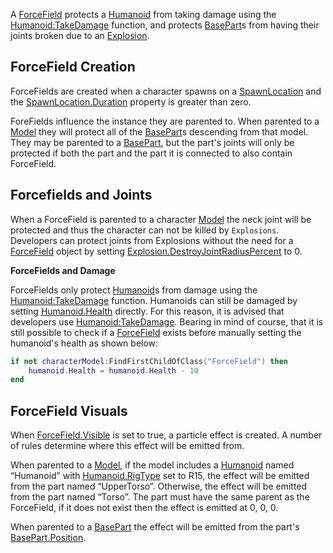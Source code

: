 A [ForceField](https://developer.roblox.com/en-us/api-reference/class/ForceField) protects a [Humanoid](https://developer.roblox.com/en-us/api-reference/class/Humanoid) from taking damage using the [Humanoid:TakeDamage](https://developer.roblox.com/en-us/api-reference/function/Humanoid/TakeDamage) function, and protects [BasePart](https://developer.roblox.com/en-us/api-reference/class/BasePart)s from having their joints broken due to an [Explosion](https://developer.roblox.com/en-us/api-reference/class/Explosion).

ForceField Creation
-------------------

ForceFields are created when a character spawns on a [SpawnLocation](https://developer.roblox.com/en-us/api-reference/class/SpawnLocation) and the [SpawnLocation.Duration](https://developer.roblox.com/en-us/api-reference/property/SpawnLocation/Duration) property is greater than zero.

ForeFields influence the instance they are parented to. When parented to a [Model](https://developer.roblox.com/en-us/api-reference/class/Model) they will protect all of the [BasePart](https://developer.roblox.com/en-us/api-reference/class/BasePart)s descending from that model. They may be parented to a [BasePart](https://developer.roblox.com/en-us/api-reference/class/BasePart), but the part's joints will only be protected if both the part and the part it is connected to also contain ForceField.

Forcefields and Joints
----------------------

When a ForceField is parented to a character [Model](https://developer.roblox.com/en-us/api-reference/class/Model) the neck joint will be protected and thus the character can not be killed by `Explosions`. Developers can protect joints from Explosions without the need for a [ForceField](https://developer.roblox.com/en-us/api-reference/class/ForceField) object by setting [Explosion.DestroyJointRadiusPercent](https://developer.roblox.com/en-us/api-reference/property/Explosion/DestroyJointRadiusPercent) to 0.

**ForceFields and Damage**

ForceFields only protect [Humanoid](https://developer.roblox.com/en-us/api-reference/class/Humanoid)s from damage using the [Humanoid:TakeDamage](https://developer.roblox.com/en-us/api-reference/function/Humanoid/TakeDamage) function. Humanoids can still be damaged by setting [Humanoid.Health](https://developer.roblox.com/en-us/api-reference/property/Humanoid/Health) directly. For this reason, it is advised that developers use [Humanoid:TakeDamage](https://developer.roblox.com/en-us/api-reference/function/Humanoid/TakeDamage). Bearing in mind of course, that it is still possible to check if a [ForceField](https://developer.roblox.com/en-us/api-reference/class/ForceField) exists before manually setting the humanoid's health as shown below:

```lua
if not characterModel:FindFirstChildOfClass("ForceField") then
    humanoid.Health = humanoid.Health - 10
end
``` 

ForceField Visuals
------------------

When [ForceField.Visible](https://developer.roblox.com/en-us/api-reference/property/ForceField/Visible) is set to true, a particle effect is created. A number of rules determine where this effect will be emitted from.

When parented to a [Model](https://developer.roblox.com/en-us/api-reference/class/Model), if the model includes a [Humanoid](https://developer.roblox.com/en-us/api-reference/class/Humanoid) named “Humanoid” with [Humanoid.RigType](https://developer.roblox.com/en-us/api-reference/property/Humanoid/RigType) set to R15, the effect will be emitted from the part named “UpperTorso”. Otherwise, the effect will be emitted from the part named “Torso”. The part must have the same parent as the ForceField, if it does not exist then the effect is emitted at 0, 0, 0.

When parented to a [BasePart](https://developer.roblox.com/en-us/api-reference/class/BasePart) the effect will be emitted from the part's [BasePart.Position](https://developer.roblox.com/en-us/api-reference/property/BasePart/Position).